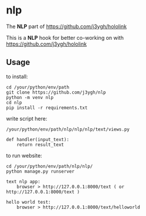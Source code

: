 # nlp

The **NLP** part of https://github.com/j3ygh/hololink

This is a **NLP** hook for better co-working on with https://github.com/j3ygh/hololink

## Usage

to install:

    cd /your/python/env/path
    git clone https://github.com/j3ygh/nlp
    python -m venv nlp
    cd nlp
    pip install -r requirements.txt

write script here:

    /your/python/env/path/nlp/nlp/nlp/text/views.py

    def handler(input_text):
        return result_text


to run website:

    cd /your/python/env/path/nlp/nlp/
    python manage.py runserver

    text nlp app:
        browser > http://127.0.0.1:8000/text ( or http://127.0.0.1:8000/text )

    hello world test:
        browser > http://127.0.0.1:8000/text/helloworld
